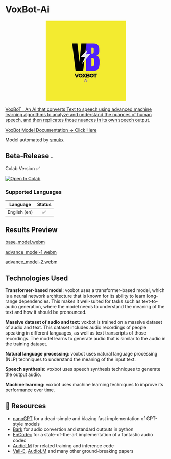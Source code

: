 # VoxBot-Ai

<p align="center">
 <a href="https://github.com/Whitecat18/VoxBot-Ai"><img src="https://raw.githubusercontent.com/Whitecat18/Project-Smukx/main/VoxBot-Ai/VoxBot/img-demo/VoxBot.jpeg" height=250/> 
  </p>
  
VoxBoT . An Ai that converts Text to speech using advanced machine learning algorithms to analyze and understand the nuances of human speech, and then replicates those nuances in its own speech output. 

VoxBot Model Documentation -> <a href="https://github.com/Whitecat18/Project-Smukx/blob/main/VoxBot-Ai/VoxBot%20Model%20Mechanism.pdf" > Click Here </a>

  Model automated by <a href="https://github.com/Whitecat18/" > smukx </a>
## Beta-Release .

Colab Version  ✅

[![Open In Colab](https://colab.research.google.com/assets/colab-badge.svg)](https://colab.research.google.com/drive/1yxIAUt7-4p41hk1CTV0N4CwiwGKCFfzN?usp=sharing)

### Supported Languages

| Language | Status |
| --- | :---: |
| English (en) | ✅ |

 
 ## Results Preview
 
 
 [base_model.webm](https://github.com/Whitecat18/VoxBot-Ai/assets/96696929/7cdc9f5d-e1d2-435d-89b3-dc91df6b8142)
 

 [advance_model-1.webm](https://github.com/Whitecat18/VoxBot-Ai/assets/96696929/38b3d652-8071-4dd9-9374-0d3f251d3fef)


 [advance_model-2.webm](https://github.com/Whitecat18/VoxBot-Ai/assets/96696929/f36699a9-7dd4-4686-a458-aae541360cc1)

 
  
## Technologies Used
 
  **Transformer-based model**: voxbot uses a transformer-based model, which is a
neural network architecture that is known for its ability to learn long-range
dependencies. This makes it well-suited for tasks such as text-to-audio
generation, where the model needs to understand the meaning of the text and
how it should be pronounced.
  
  **Massive dataset of audio and text:** voxbot is trained on a massive dataset of audio
and text. This dataset includes audio recordings of people speaking in different
languages, as well as text transcripts of those recordings. The model learns to
generate audio that is similar to the audio in the training dataset.
  
  **Natural language processing**: voxbot uses natural language processing (NLP)
techniques to understand the meaning of the input text.
  
  **Speech synthesis:** voxbot uses speech synthesis techniques to generate the
output audio.
  
  **Machine learning:** voxbot uses machine learning techniques to improve its
performance over time.
  
  
## 🙏 Resources 

- [nanoGPT](https://github.com/karpathy/nanoGPT) for a dead-simple and blazing fast implementation of GPT-style models
- [Bark](https://github.com/suno-ai) for audio convertion and standard outputs in python 
- [EnCodec](https://github.com/facebookresearch/encodec) for a state-of-the-art implementation of a fantastic audio codec
- [AudioLM](https://github.com/lucidrains/audiolm-pytorch) for related training and inference code
- [Vall-E](https://arxiv.org/abs/2301.02111), [AudioLM](https://arxiv.org/abs/2209.03143) and many other ground-breaking papers

